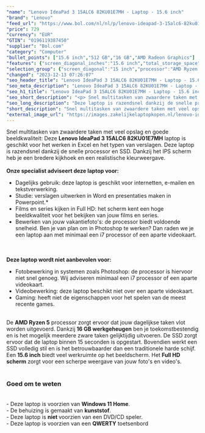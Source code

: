 ```yaml
---
"name": "Lenovo IdeaPad 3 15ALC6 82KU01E7MH - Laptop - 15.6 inch"
"brand": "Lenovo"
"feed_url": "https://www.bol.com/nl/nl/p/lenovo-ideapad-3-15alc6-82ku01e7mh-laptop-15-6-inch/9300000050811375"
"price": 729
"currency": "EUR"
"GTIN": "0196119387450"
"supplier": "Bol.com"
"category": "Computer"
"bullet_points": ["15.6 inch","512 GB","16 GB","AMD Radeon Graphics"]
"features": {"screen_diagonal_inches":"15.6 inch","total_storage_space":"512 GB","memory_size":"16 GB","graphics_card":"AMD Radeon Graphics"}
"selection_group": {"screen_diagonal":"15 inch","processor":"AMD Ryzen 5","changed_price_past_3_days":false,"product_family":"Ideapad"}
"changed": "2023-12-13 07:26:07"
"seo_header_title": "Lenovo IdeaPad 3 15ALC6 82KU01E7MH - Laptop - 15.6 inch"
"seo_meta_description": "Lenovo IdeaPad 3 15ALC6 82KU01E7MH - Laptop - 15.6 inch"
"seo_h1_title": "Lenovo IdeaPad 3 15ALC6 82KU01E7MH - Laptop - 15.6 inch"
"seo_short_description": "<p> Snel multitasken van zwaardere taken met veel opslag en goede beeldkwaliteit: Deze <strong>Lenovo IdeaPad 3 15ALC6 82KU01E7MH</strong> laptop is geschikt voor het werken in Excel en het typen van verslagen."
"seo_long_description": "Deze laptop is razendsnel dankzij de snelle processor en SSD. Dankzij het IPS scherm heb je een bredere kijkhoek en een realistische kleurweergave. <br /><br /><strong>Onze specialist adviseert deze laptop voor:</strong> </p> <ul> <li>Dagelijks gebruik: deze laptop is geschikt voor internetten, e-mailen en tekstverwerking. </li> <li>Studie: verslagen uitwerken in Word en presentaties maken in Powerpoint. *</li> <li>Films en series kijken in Full HD: het scherm kent een hoge beeldkwaliteit voor het bekijken van jouw films en series. </li> <li>Bewerken van jouw vakantiefoto's: de processor biedt voldoende snelheid. Ben je van plan om in Photoshop te werken? Dan raden we je een laptop aan met minimaal een i7 processor of een aparte videokaart. </li> </ul> <p> <br /><br /><strong>Deze laptop wordt niet aanbevolen voor:</strong> </p> <ul> <li>Fotobewerking in systemen zoals Photoshop: de processor is hiervoor niet snel genoeg. Wij adviseren minimaal een i7 processor of een aparte videokaart. </li> <li>Videobewerking: deze laptop beschikt niet over een aparte videokaart. </li> <li>Gaming: heeft niet de eigenschappen voor het spelen van de meest recente games. <br /><br /></li> </ul> <p> De <strong>AMD Ryzen 5</strong> processor zorgt ervoor dat jouw dagelijkse taken vlot worden uitgevoerd. Dankzij <strong>16 GB werkgeheugen</strong> ben je toekomstbestendig en is het mogelijk meerdere zware taken gelijktijdig uitvoeren. De SSD zorgt ervoor dat de laptop binnen 15 seconden is opgestart. Bovendien werkt een SSD volledig stil en is het betrouwbaarder dan een traditionele harde schijf. Een <strong>15. 6 inch</strong> biedt veel werkruimte op het beeldscherm. Het <strong>Full HD scherm</strong> zorgt voor een scherpe weergave van jouw foto's en video's. <br /><br /> </p> <h3>Goed om te weten</h3> <p> <br />- Deze laptop is voorzien van <strong>Windows 11 Home</strong>. <br />- De behuizing is gemaakt van <strong>kunststof</strong>. <br />- Deze laptop is <strong>niet </strong>voorzien van een DVD/CD speler. <br />- Deze laptop is voorzien van een <strong>QWERTY</strong> toetsenbord </p>"
"short_description": "Snel multitasken van zwaardere taken met veel opslag en goede beeldkwaliteit: Deze Lenovo IdeaPad 3 15ALC6 82KU01E7MH laptop is geschikt voor het werken in Excel en het typen van verslagen. Deze laptop is razendsnel dankzij de snelle processor en SSD. Dankzij het IPS scherm heb je een bredere kijkhoek en een realistische kleurweergave. Onze specialist adviseert deze laptop voor: Dagelijks gebruik: deze laptop is geschikt voor internetten, e-mailen en tekstverwerking. Studie: verslagen uitwerken in Word en presentaties maken in Powerpoint.* Films en series kijken in Full HD: het scherm kent een hoge beeldkwaliteit voor het bekijken van jouw films en series. Bewerken van jouw vakantiefoto's: de processor biedt voldoende snelheid. Ben je van plan om in Photoshop te werken? Dan raden we je een laptop aan met minimaal een i7 processor of een aparte videokaart. Deze laptop wordt niet aanbevolen voor: Fotobewerking in systemen zoals Photoshop: de processor is hiervoor niet snel genoeg. Wij adviseren minimaal een i7 processor of een aparte videokaart. Videobewerking: deze laptop beschikt niet over een aparte videokaart. Gaming: heeft niet de eigenschappen voor het spelen van de meest recente games. De AMD Ryzen 5 processor zorgt ervoor dat jouw dagelijkse taken vlot worden uitgevoerd. Dankzij 16 GB werkgeheugen ben je toekomstbestendig en is het mogelijk meerdere zware taken gelijktijdig uitvoeren. De SSD zorgt ervoor dat de laptop binnen 15 seconden is opgestart. Bovendien werkt een SSD volledig stil en is het betrouwbaarder dan een traditionele harde schijf. Een 15.6 inch biedt veel werkruimte op het beeldscherm. Het Full HD scherm zorgt voor een scherpe weergave van jouw foto's en video's. Goed om te weten - Deze laptop is voorzien van Windows 11 Home. - De behuizing is gemaakt van kunststof. - Deze laptop is niet voorzien van een DVD/CD speler. - Deze laptop is voorzien van een QWERTY toetsenbord"
"external_image_url": "https://images.zakelijkelaptopkopen.nl/lenovo-ideapad-3-15alc6-82ku01e7mh-laptop-15-6-inch.webp"
---
```


<p> Snel multitasken van zwaardere taken met veel opslag en goede beeldkwaliteit: Deze <strong>Lenovo IdeaPad 3 15ALC6 82KU01E7MH</strong> laptop is geschikt voor het werken in Excel en het typen van verslagen. Deze laptop is razendsnel dankzij de snelle processor en SSD. Dankzij het IPS scherm heb je een bredere kijkhoek en een realistische kleurweergave. <br /><br /><strong>Onze specialist adviseert deze laptop voor:</strong> </p> <ul> <li>Dagelijks gebruik: deze laptop is geschikt voor internetten, e-mailen en tekstverwerking.</li> <li>Studie: verslagen uitwerken in Word en presentaties maken in Powerpoint.*</li> <li>Films en series kijken in Full HD: het scherm kent een hoge beeldkwaliteit voor het bekijken van jouw films en series.</li> <li>Bewerken van jouw vakantiefoto's: de processor biedt voldoende snelheid. Ben je van plan om in Photoshop te werken? Dan raden we je een laptop aan met minimaal een i7 processor of een aparte videokaart.</li> </ul> <p> <br /><br /><strong>Deze laptop wordt niet aanbevolen voor:</strong> </p> <ul> <li>Fotobewerking in systemen zoals Photoshop: de processor is hiervoor niet snel genoeg. Wij adviseren minimaal een i7 processor of een aparte videokaart.</li> <li>Videobewerking: deze laptop beschikt niet over een aparte videokaart.</li> <li>Gaming: heeft niet de eigenschappen voor het spelen van de meest recente games.<br /><br /></li> </ul> <p> De <strong>AMD Ryzen 5</strong> processor zorgt ervoor dat jouw dagelijkse taken vlot worden uitgevoerd. Dankzij <strong>16 GB werkgeheugen</strong> ben je toekomstbestendig en is het mogelijk meerdere zware taken gelijktijdig uitvoeren. De SSD zorgt ervoor dat de laptop binnen 15 seconden is opgestart. Bovendien werkt een SSD volledig stil en is het betrouwbaarder dan een traditionele harde schijf. Een <strong>15.6 inch</strong> biedt veel werkruimte op het beeldscherm. Het <strong>Full HD scherm</strong> zorgt voor een scherpe weergave van jouw foto's en video's. <br /><br /> </p> <h3>Goed om te weten</h3> <p> <br />- Deze laptop is voorzien van <strong>Windows 11 Home</strong>.<br />- De behuizing is gemaakt van <strong>kunststof</strong>.<br />- Deze laptop is <strong>niet </strong>voorzien van een DVD/CD speler.<br />- Deze laptop is voorzien van een <strong>QWERTY</strong> toetsenbord </p>